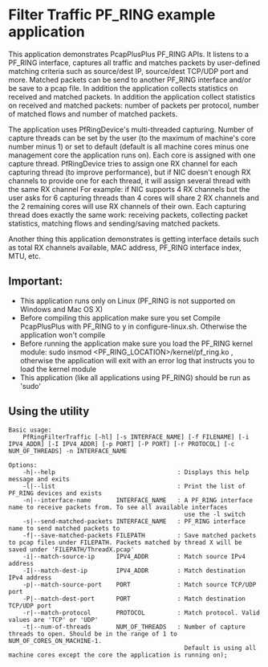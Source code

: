 Filter Traffic PF_RING example application
==========================================

This application demonstrates PcapPlusPlus PF_RING APIs.
It listens to a PF_RING interface, captures all traffic and matches packets by user-defined matching criteria such as source/dest IP, source/dest TCP/UDP port and more.
Matched packets can be send to another PF_RING interface and/or be save to a pcap file. In addition the application collects statistics on received and matched packets.
In addition the application collect statistics on received and matched packets: number of packets per protocol, number of matched flows and number of matched packets.

The application uses PfRingDevice's multi-threaded capturing. Number of capture threads can be set by the user (to the maximum of machine's core number minus 1) or set to default
(default is all machine cores minus one management core the application runs on). Each core is assigned with one capture thread.
PfRingDevice tries to assign one RX channel for each capturing thread (to improve performance), but if NIC doesn't enough RX channels to provide one for each thread, it will assign several thread with the same RX channel
For example: if NIC supports 4 RX channels but the user asks for 6 capturing threads than 4 cores will share 2 RX channels and the 2 remaining cores will use RX channels of their own.
Each capturing thread does exactly the same work: receiving packets, collecting packet statistics, matching flows and sending/saving matched packets.

Another thing this application demonstrates is getting interface details such as total RX channels available, MAC address, PF_RING interface index, MTU, etc.

Important:
----------
- This application runs only on Linux (PF_RING is not supported on Windows and Mac OS X)
- Before compiling this application make sure you set Compile PcapPlusPlus with PF_RING to y in configure-linux.sh. Otherwise the application won't compile
- Before running the application make sure you load the PF_RING kernel module: sudo insmod <PF_RING_LOCATION>/kernel/pf_ring.ko , otherwise the application will exit with an error log that instructs you to load the kernel module
- This application (like all applications using PF_RING) should be run as 'sudo'

Using the utility
-----------------
	Basic usage:
		PfRingFilterTraffic [-hl] [-s INTERFACE_NAME] [-f FILENAME] [-i IPV4_ADDR] [-I IPV4_ADDR] [-p PORT] [-P PORT] [-r PROTOCOL] [-c NUM_OF_THREADS] -n INTERFACE_NAME

	Options:
		-h|--help                                  : Displays this help message and exits
		-l|--list                                  : Print the list of PF_RING devices and exists
		-n|--interface-name       INTERFACE_NAME   : A PF_RING interface name to receive packets from. To see all available interfaces
													 use the -l switch
		-s|--send-matched-packets INTERFACE_NAME   : PF_RING interface name to send matched packets to
		-f|--save-matched-packets FILEPATH         : Save matched packets to pcap files under FILEPATH. Packets matched by thread X will be saved under 'FILEPATH/ThreadX.pcap'
		-i|--match-source-ip      IPV4_ADDR        : Match source IPv4 address
		-I|--match-dest-ip        IPV4_ADDR        : Match destination IPv4 address
		-p|--match-source-port    PORT             : Match source TCP/UDP port
		-P|--match-dest-port      PORT             : Match destination TCP/UDP port
		-r|--match-protocol       PROTOCOL         : Match protocol. Valid values are 'TCP' or 'UDP'
		-t|--num-of-threads       NUM_OF_THREADS   : Number of capture threads to open. Should be in the range of 1 to NUM_OF_CORES_ON_MACHINE-1.
													 Default is using all machine cores except the core the application is running on);
